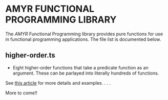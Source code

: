# AMYR FUNCTIONAL PROGRAMMING LIBRARY

The _AMYR_ Functional Programming library provides pure functions for use in functional programming applications.  The file list is documented below.

## higher-order.ts
  - Eight higher-order functions that take a predicate function as an argument.  These can be parlayed into literally hundreds of functions.

See [this article](https://medium.com/ngconf/higher-order-functions-94244f885f6c) for more details and examples.
.
.
.

More to come!!
